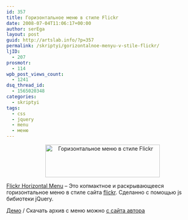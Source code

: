 ```yaml
---
id: 357
title: Горизонтальное меню в стиле Flickr
date: 2008-07-04T11:06:17+00:00
author: serEga
layout: post
guid: http://artslab.info/?p=357
permalink: /skriptyi/gorizontalnoe-menyu-v-stile-flickr/
ljID:
  - 207
prosmotr:
  - 114
wpb_post_views_count:
  - 1241
dsq_thread_id:
  - 1565020348
categories:
  - skriptyi
tags:
  - css
  - jquery
  - menu
  - меню
---
```

<p style="text-align: center;">
  <a href="{{site.img_cdn}}/flickrmenu_demo.jpg"><img src="{{site.img_cdn}}/flickrmenu_demo-300x86.jpg" alt="Горизонтальное меню в стиле Flickr" title="flickrmenu_demo" width="300" height="86" class="alignnone size-medium wp-image-779" /></a>
</p>

<a href="http://www.candesprojects.com/downloads/flickr-horizontal-menu/" target="_blank">Flickr Horizontal Menu</a> &#8211; Это копмактное и раскрывающееся горизонтальное меню в стиле сайта <a href="http://flickr.com" target="_blank">flickr</a>. Сделанно с помощью js бибиотеки jQuery.

<a href="http://www.candesprojects.com/demos/FlickrMenu/" target="_blank">Демо</a> / Скачать архив с меню можно [с сайта автора](http://www.candesprojects.com/downloads/flickr-horizontal-menu/)